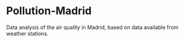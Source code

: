 # Pollution-Madrid
Data analysis of the air quality in Madrid, based on data available from weather stations.
